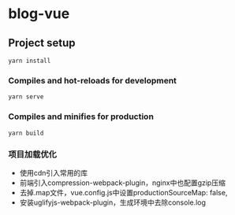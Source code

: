 # blog-vue

## Project setup
```
yarn install
```

### Compiles and hot-reloads for development
```
yarn serve
```

### Compiles and minifies for production
```
yarn build
```

### 项目加载优化
 - 使用cdn引入常用的库
 - 前端引入compression-webpack-plugin，nginx中也配置gzip压缩
 - 去掉.map文件，vue.config.js中设置productionSourceMap: false,
 - 安装uglifyjs-webpack-plugin，生成环境中去除console.log
